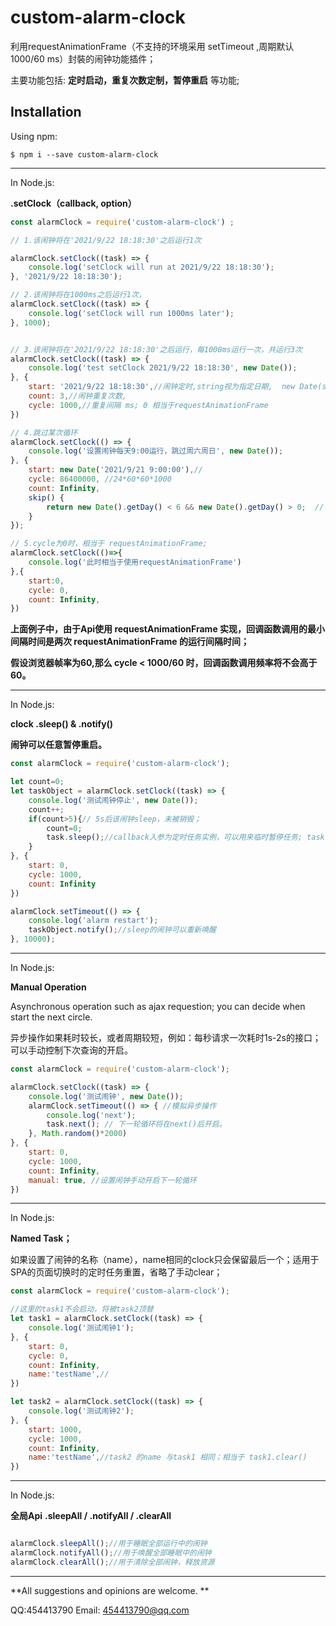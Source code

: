 # custom-alarm-clock

利用requestAnimationFrame（不支持的环境采用 setTimeout ,周期默认 1000/60 ms）封裝的闹钟功能插件；

主要功能包括: **定时启动，重复次数定制，暂停重启** 等功能;

## Installation

Using npm:

```shell
$ npm i --save custom-alarm-clock
```

------------


In Node.js:

**.setClock（callback, option）**

```js
const alarmClock = require('custom-alarm-clock') ;

// 1.该闹钟将在'2021/9/22 18:18:30'之后运行1次

alarmClock.setClock((task) => {
    console.log('setClock will run at 2021/9/22 18:18:30');
}, '2021/9/22 18:18:30');

// 2.该闹钟将在1000ms之后运行1次，
alarmClock.setClock((task) => {
    console.log('setClock will run 1000ms later');
}, 1000);


// 3.该闹钟将在'2021/9/22 18:18:30'之后运行，每1000ms运行一次，共运行3次
alarmClock.setClock((task) => {
    console.log('test setClock 2021/9/22 18:18:30', new Date());
}, {
    start: '2021/9/22 18:18:30',//闹钟定时,string视为指定日期,  new Date(start)，number视作延迟 start ms
    count: 3,//闹钟重复次数,
    cycle: 1000,//重复间隔 ms; 0 相当于requestAnimationFrame
})

// 4.跳过某次循环
alarmClock.setClock(() => {
    console.log('设置闹钟每天9:00运行，跳过周六周日', new Date());
}, {
    start: new Date('2021/9/21 9:00:00'),//
    cycle: 86400000, //24*60*60*1000
    count: Infinity,
    skip() {
        return new Date().getDay() < 6 && new Date().getDay() > 0;  // 周六周日跳过
    }
});

// 5.cycle为0时，相当于 requestAnimationFrame;
alarmClock.setClock(()=>{
    console.log('此时相当于使用requestAnimationFrame')
},{
    start:0,
    cycle: 0,
    count: Infinity,
})
```
**上面例子中，由于Api使用 requestAnimationFrame 实现，回调函数调用的最小间隔时间是两次 requestAnimationFrame 的运行间隔时间；**

**假设浏览器帧率为60,那么 cycle < 1000/60 时，回调函数调用频率将不会高于60。**

------------


In Node.js:

**clock .sleep() & .notify()**

**闹钟可以任意暂停重启。**

```js
const alarmClock = require('custom-alarm-clock');

let count=0;
let taskObject = alarmClock.setClock((task) => {
    console.log('测试闹钟停止', new Date());
    count++;
    if(count>5){// 5s后该闹钟sleep，未被销毁；
        count=0;
        task.sleep();//callback入参为定时任务实例，可以用来临时暂停任务; task === taskObject;
    }
}, {
    start: 0,
    cycle: 1000,
    count: Infinity
})

alarmClock.setTimeout(() => {
    console.log('alarm restart');
    taskObject.notify();//sleep的闹钟可以重新唤醒
}, 10000);

```

------------


In Node.js:

**Manual Operation**

Asynchronous operation such as ajax requestion; you can decide when start the next circle.

异步操作如果耗时较长，或者周期较短，例如：每秒请求一次耗时1s-2s的接口；可以手动控制下次查询的开启。

```js
const alarmClock = require('custom-alarm-clock');

alarmClock.setClock((task) => {
    console.log('测试闹钟', new Date());
    alarmClock.setTimeout(() => { //模拟异步操作
        console.log('next');
        task.next(); // 下一轮循环将在next()后开启。
    }, Math.random()*2000)
}, {
    start: 0,
    cycle: 1000, 
    count: Infinity,
    manual: true, //设置闹钟手动开启下一轮循环
})

```


------------


In Node.js:

**Named Task；**

如果设置了闹钟的名称（name），name相同的clock只会保留最后一个；适用于SPA的页面切换时的定时任务重置，省略了手动clear；

```js
const alarmClock = require('custom-alarm-clock');

//这里的task1不会启动，将被task2顶替
let task1 = alarmClock.setClock((task) => {
    console.log('测试闹钟1');
}, {
    start: 0,
    cycle: 0, 
    count: Infinity,
    name:'testName',//
})

let task2 = alarmClock.setClock((task) => {
    console.log('测试闹钟2');
}, {
    start: 1000,
    cycle: 1000, 
    count: Infinity,
    name:'testName',//task2 的name 与task1 相同；相当于 task1.clear()
})


```

------------



In Node.js:

**全局Api**
**.sleepAll / .notifyAll / .clearAll**

```js

alarmClock.sleepAll();//用于睡眠全部运行中的闹钟
alarmClock.notifyAll();//用于唤醒全部睡眠中的闹钟
alarmClock.clearAll();//用于清除全部闹钟，释放资源
```

------------


**All suggestions and opinions are welcome. **

QQ:454413790
Email: 454413790@qq.com
